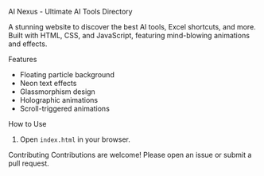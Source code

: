 AI Nexus - Ultimate AI Tools Directory

A stunning website to discover the best AI tools, Excel shortcuts, and more. Built with HTML, CSS, and JavaScript, featuring mind-blowing animations and effects.

Features
- Floating particle background
- Neon text effects
- Glassmorphism design
- Holographic animations
- Scroll-triggered animations

 How to Use
1. Open `index.html` in your browser.

Contributing
Contributions are welcome! Please open an issue or submit a pull request.
